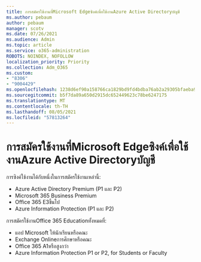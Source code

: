 ```yaml
---
title: การสมัครใช้งานที่Microsoft Edgeซิงค์เพื่อใช้งานAzure Active Directoryบัญชี
ms.author: pebaum
author: pebaum
manager: scotv
ms.date: 07/26/2021
ms.audience: Admin
ms.topic: article
ms.service: o365-administration
ROBOTS: NOINDEX, NOFOLLOW
localization_priority: Priority
ms.collection: Adm_O365
ms.custom:
- "8306"
- "9004429"
ms.openlocfilehash: 1238d6ef90a158766ca1829bd9fd4bdba76ab2a29305bfaeba90d2ddfaf76ccb
ms.sourcegitcommit: b5f7da89a650d2915dc652449623c78be6247175
ms.translationtype: MT
ms.contentlocale: th-TH
ms.lasthandoff: 08/05/2021
ms.locfileid: "57813264"
---
```

# <a name="subscription-needed-for-microsoft-edge-sync-to-work-with-azure-active-directory-accounts"></a>การสมัครใช้งานที่Microsoft Edgeซิงค์เพื่อใช้งานAzure Active Directoryบัญชี

การซิงค์ใช้งานได้กับหนึ่งในการสมัครใช้งานเหล่านี้:

- Azure Active Directory Premium (P1 และ P2)
- Microsoft 365 Business Premium
- Office 365 E3ขึ้นไป
- Azure Information Protection (P1 และ P2)

การสมัครใช้งานOffice 365 Educationทั้งหมดที่:

- แอป Microsoft ให้นักเรียนหรือคณะ
- Exchange Onlineการศึกษาหรือคณะ
- Office 365 A1หรือสูงกว่า
- Azure Information Protection P1 or P2, for Students or Faculty


